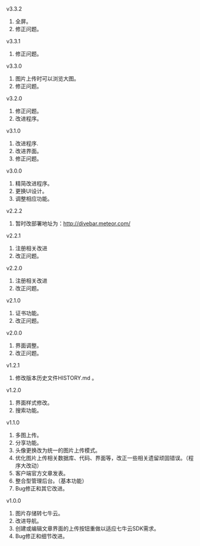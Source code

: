 v3.3.2

1. 全屏。
2. 修正问题。

v3.3.1

1. 修正问题。

v3.3.0

1. 图片上传时可以浏览大图。
2. 修正问题。

v3.2.0

1. 修正问题。
2. 改进程序。

v3.1.0

1. 改进程序.
2. 改进界面。
3. 修正问题。

v3.0.0

1. 精简改进程序。
2. 更换UI设计。
3. 调整相应功能。

v2.2.2

1. 暂时改部署地址为：http://divebar.meteor.com/

v2.2.1

1. 注册相关改进
2. 改正问题。

v2.2.0

1. 注册相关改进
2. 改正问题。

v2.1.0

1. 证书功能。
2. 改正问题。

v2.0.0

1. 界面调整。
2. 改正问题。

v1.2.1

1. 修改版本历史文件HISTORY.md 。

v1.2.0

1. 界面样式修改。
2. 搜索功能。

v1.1.0

1. 多图上传。
2. 分享功能。
3. 头像更换改为统一的图片上传模式。
4. 优化图片上传相关数据库、代码、界面等，改正一些相关遗留顽固错误。（程序大改动）
5. 客户端官方文章发表。
6. 整合型管理后台。（基本功能）
7. Bug修正和其它改进。

v1.0.0

1. 图片存储转七牛云。
2. 改进导航。
3. 创建或编辑文章界面的上传按钮重做以适应七牛云SDK需求。
4. Bug修正和细节改进。
